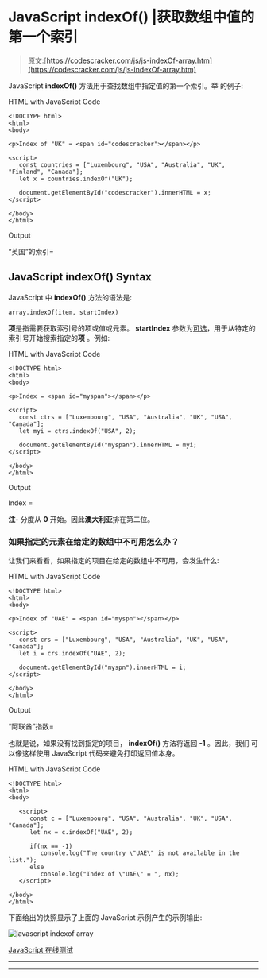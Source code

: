 # JavaScript indexOf() |获取数组中值的第一个索引

> 原文:[https://codescracker.com/js/js-indexOf-array.htm](https://codescracker.com/js/js-indexOf-array.htm)

JavaScript **indexOf()** 方法用于查找数组中指定值的第一个索引。举 的例子:

HTML with JavaScript Code

```
<!DOCTYPE html>
<html>
<body>

<p>Index of "UK" = <span id="codescracker"></span></p>

<script>
   const countries = ["Luxembourg", "USA", "Australia", "UK", "Finland", "Canada"];
   let x = countries.indexOf("UK");

   document.getElementById("codescracker").innerHTML = x;
</script>

</body>
</html>
```

Output

“英国”的索引=

## JavaScript indexOf() Syntax

JavaScript 中 **indexOf()** 方法的语法是:

```
array.indexOf(item, startIndex)
```

**项**是指需要获取索引号的项或值或元素。 **startIndex** 参数为<u>可选</u>，用于从特定的索引号开始搜索指定的**项** 。例如:

HTML with JavaScript Code

```
<!DOCTYPE html>
<html>
<body>

<p>Index = <span id="myspan"></span></p>

<script>
   const ctrs = ["Luxembourg", "USA", "Australia", "UK", "USA", "Canada"];
   let myi = ctrs.indexOf("USA", 2);

   document.getElementById("myspan").innerHTML = myi;
</script>

</body>
</html>
```

Output

Index =

**注-** 分度从 **0** 开始。因此**澳大利亚**排在第二位。

### 如果指定的元素在给定的数组中不可用怎么办？

让我们来看看，如果指定的项目在给定的数组中不可用，会发生什么:

HTML with JavaScript Code

```
<!DOCTYPE html>
<html>
<body>

<p>Index of "UAE" = <span id="myspn"></span></p>

<script>
   const crs = ["Luxembourg", "USA", "Australia", "UK", "USA", "Canada"];
   let i = crs.indexOf("UAE", 2);

   document.getElementById("myspn").innerHTML = i;
</script>

</body>
</html>
```

Output

“阿联酋”指数=

也就是说，如果没有找到指定的项目， **indexOf()** 方法将返回 **-1** 。因此，我们 可以像这样使用 JavaScript 代码来避免打印返回值本身。

HTML with JavaScript Code

```
<!DOCTYPE html>
<html>
<body>

   <script>
      const c = ["Luxembourg", "USA", "Australia", "UK", "USA", "Canada"];
      let nx = c.indexOf("UAE", 2);

      if(nx == -1)
         console.log("The country \"UAE\" is not available in the list.");
      else
         console.log("Index of \"UAE\" = ", nx);
   </script>

</body>
</html>
```

下面给出的快照显示了上面的 JavaScript 示例产生的示例输出:

![javascript indexof array](../Images/45c57c7e4632fdb47e163e010be8043a.png)

[JavaScript 在线测试](/exam/showtest.php?subid=6)

* * *

* * *